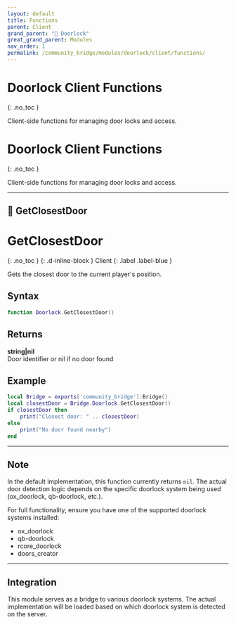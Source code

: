 ```yaml
---
layout: default
title: Functions
parent: Client
grand_parent: "🚪 Doorlock"
great_grand_parent: Modules
nav_order: 1
permalink: /community_bridge/modules/doorlock/client/functions/
---
```


# Doorlock Client Functions
{: .no_toc }

Client-side functions for managing door locks and access.

# Doorlock Client Functions
{: .no_toc }

Client-side functions for managing door locks and access.

---

## 🔹 GetClosestDoor

# GetClosestDoor
{: .no_toc }
{: .d-inline-block }
Client
{: .label .label-blue }

Gets the closest door to the current player's position.

## Syntax

```lua
function Doorlock.GetClosestDoor()
```

## Returns

**string|nil**  
Door identifier or nil if no door found

## Example

```lua
local Bridge = exports['community_bridge']:Bridge()
local closestDoor = Bridge.Doorlock.GetClosestDoor()
if closestDoor then
    print("Closest door: " .. closestDoor)
else
    print("No door found nearby")
end
```

---

## Note

In the default implementation, this function currently returns `nil`. The actual door detection logic depends on the specific doorlock system being used (ox_doorlock, qb-doorlock, etc.).

For full functionality, ensure you have one of the supported doorlock systems installed:
- ox_doorlock
- qb-doorlock  
- rcore_doorlock
- doors_creator

---

## Integration

This module serves as a bridge to various doorlock systems. The actual implementation will be loaded based on which doorlock system is detected on the server.